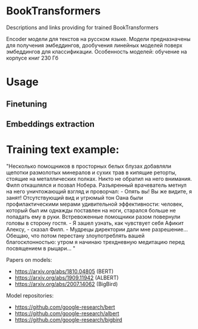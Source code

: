 # BookTransformers
Descriptions and links providing for trained BookTransformers

Encoder модели для текстов на русском языке. Модели предназначены для получения эмбеддингов, дообучения линейных моделей поверх эмбеддингов для классификации. Особенность моделей: обучение на корпусе книг 230 Гб

# Usage
## Finetuning

## Embeddings extraction

# Training text example:
"Несколько помощников в просторных белых блузах добавляли щепотки размолотых минералов и сухих трав в кипящие реторты, стоящие на металлических полках. Никто не обратил на него внимания. Филп откашлялся и позвал Нобера.
Разъяренный врачеватель метнул на него уничтожающий взгляд и проворчал:
\- Опять вы! Вы же видите, я занят!
Отсутствующий вид и угрюмый тон Оана были профилактическими мерами удивительной эффективности: человек, который был им однажды поставлен на ноги, старался больше не попадать ему в руки. Встревоженные помощники разом повернули головы в сторону гостя.
\- Я зашел узнать, как чувствует себя Афикит Алексу, - сказал Филп. - Мудрецы директории дали мне разрешение… Обещаю, что потом перестану злоупотреблять вашей благосклонностью: утром я начинаю трехдневную медитацию перед посвящением в рыцари…
"

Papers on models:
* https://arxiv.org/abs/1810.04805 (BERT)
* https://arxiv.org/abs/1909.11942 (ALBERT)
* https://arxiv.org/abs/2007.14062 (BigBird)

Model repositories:
* https://github.com/google-research/bert
* https://github.com/google-research/albert 
* https://github.com/google-research/bigbird 
